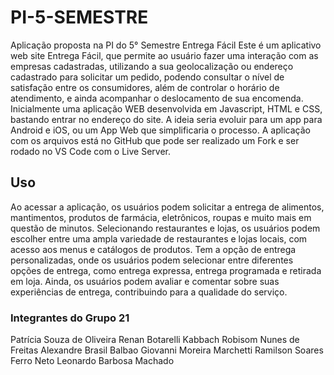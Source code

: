 # PI-5-SEMESTRE
Aplicação proposta na PI do 5° Semestre
Entrega Fácil
Este é um aplicativo web site Entrega Fácil, que permite ao usuário fazer uma interação com as empresas cadastradas, utilizando a sua geolocalização ou endereço cadastrado para solicitar um pedido, podendo consultar o nível de satisfação entre os consumidores, além de controlar o horário de atendimento, e ainda acompanhar o deslocamento de sua encomenda. Inicialmente uma aplicação WEB desenvolvida em Javascript, HTML e CSS, bastando entrar no endereço do site. A ideia seria evoluir para um app para Android e iOS, ou um App Web que simplificaria o processo. 
A aplicação com os arquivos está no GitHub que pode ser realizado um Fork e ser rodado no VS Code com o Live Server.
## Uso
Ao acessar a aplicação, os usuários podem solicitar a entrega de alimentos, mantimentos, produtos de farmácia, eletrônicos, roupas e muito mais em questão de minutos. Selecionando restaurantes e lojas, os usuários podem escolher entre uma ampla variedade de restaurantes e lojas locais, com acesso aos menus e catálogos de produtos. Tem a opção de entrega personalizadas, onde os usuários podem selecionar entre diferentes opções de entrega, como entrega expressa, entrega programada e retirada em loja. Ainda, os usuários podem avaliar e comentar sobre suas experiências de entrega, contribuindo para a qualidade do serviço.
### Integrantes do Grupo 21
Patrícia Souza de Oliveira
Renan Botarelli Kabbach
Robisom Nunes de Freitas
Alexandre Brasil Balbao
Giovanni Moreira Marchetti
Ramilson Soares Ferro Neto
Leonardo Barbosa Machado
